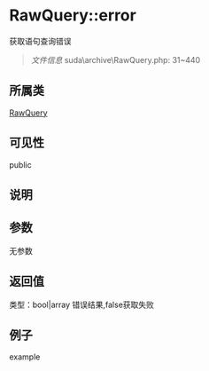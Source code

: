# RawQuery::error
获取语句查询错误
> *文件信息* suda\archive\RawQuery.php: 31~440
## 所属类 

[RawQuery](../RawQuery.md)

## 可见性

  public  
## 说明



## 参数

无参数

## 返回值
类型：bool|array
 错误结果,false获取失败

## 例子

example